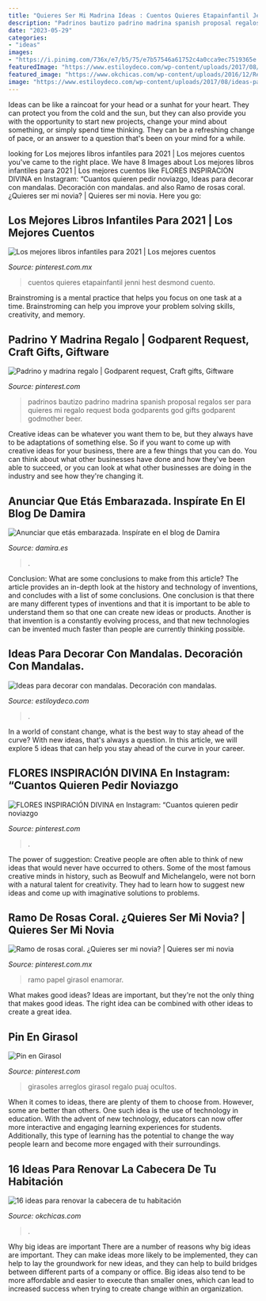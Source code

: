 ```yaml
---
title: "Quieres Ser Mi Madrina Ideas : Cuentos Quieres Etapainfantil Jenni Hest Desmond Cuento"
description: "Padrinos bautizo padrino madrina spanish proposal regalos ser para quieres mi regalo request boda godparents god gifts godparent godmother beer"
date: "2023-05-29"
categories:
- "ideas"
images:
- "https://i.pinimg.com/736x/e7/b5/75/e7b57546a61752c4a0cca9ec7519365e.jpg"
featuredImage: "https://www.estiloydeco.com/wp-content/uploads/2017/08/ideas-para-decorar-con-mandalas-6.jpg"
featured_image: "https://www.okchicas.com/wp-content/uploads/2016/12/Renueva-tu-habitacion-con-estas-ideas-para-tu-cabecera.jpg"
image: "https://www.estiloydeco.com/wp-content/uploads/2017/08/ideas-para-decorar-con-mandalas-6.jpg"
---
```



Ideas can be like a raincoat for your head or a sunhat for your heart. They can protect you from the cold and the sun, but they can also provide you with the opportunity to start new projects, change your mind about something, or simply spend time thinking. They can be a refreshing change of pace, or an answer to a question that's been on your mind for a while.

	

		
looking for Los mejores libros infantiles para 2021 | Los mejores cuentos you've came to the right place. We have 8 Images about Los mejores libros infantiles para 2021 | Los mejores cuentos like FLORES INSPIRACIÓN DIVINA en Instagram: “Cuantos quieren pedir noviazgo, Ideas para decorar con mandalas. Decoración con mandalas. and also Ramo de rosas coral. ¿Quieres ser mi novia? | Quieres ser mi novia. Here you go:
		
    
## Los Mejores Libros Infantiles Para 2021 | Los Mejores Cuentos

<img loading=lazy src="https://i.pinimg.com/736x/bc/96/91/bc9691822b68924448f2acde397a281a.jpg" onerror="this.onerror=null;this.src='https://tse2.mm.bing.net/th?id=OIP.9HnQnPajhIDN1BOhMnoOxgHaIu&amp;pid=15.1';" alt="Los mejores libros infantiles para 2021 | Los mejores cuentos">

_Source: pinterest.com.mx_

>cuentos quieres etapainfantil jenni hest desmond cuento. 

	

Brainstroming is a mental practice that helps you focus on one task at a time. Brainstroming can help you improve your problem solving skills, creativity, and memory.

    
## Padrino Y Madrina Regalo | Godparent Request, Craft Gifts, Giftware

<img loading=lazy src="https://i.pinimg.com/736x/e7/b5/75/e7b57546a61752c4a0cca9ec7519365e.jpg" onerror="this.onerror=null;this.src='https://tse2.mm.bing.net/th?id=OIP.ze07NyusNs9-Vt9LVvplqQHaJ6&amp;pid=15.1';" alt="Padrino y madrina regalo | Godparent request, Craft gifts, Giftware">

_Source: pinterest.com_

>padrinos bautizo padrino madrina spanish proposal regalos ser para quieres mi regalo request boda godparents god gifts godparent godmother beer. 

	

Creative ideas can be whatever you want them to be, but they always have to be adaptations of something else. So if you want to come up with creative ideas for your business, there are a few things that you can do. You can think about what other businesses have done and how they've been able to succeed, or you can look at what other businesses are doing in the industry and see how they're changing it.

    
## Anunciar Que Etás Embarazada. Inspírate En El Blog De Damira

<img loading=lazy src="https://www.damira.es/wp-content/uploads/2017/05/embarazo-3.jpg" onerror="this.onerror=null;this.src='https://tse1.mm.bing.net/th?id=OIP.RjZBmv8-dJ1gvGkke0rJogHaNK&amp;pid=15.1';" alt="Anunciar que etás embarazada. Inspírate en el blog de Damira">

_Source: damira.es_

>. 

	

Conclusion: What are some conclusions to make from this article?
The article provides an in-depth look at the history and technology of inventions, and concludes with a list of some conclusions. One conclusion is that there are many different types of inventions and that it is important to be able to understand them so that one can create new ideas or products. Another is that invention is a constantly evolving process, and that new technologies can be invented much faster than people are currently thinking possible.

    
## Ideas Para Decorar Con Mandalas. Decoración Con Mandalas.

<img loading=lazy src="https://www.estiloydeco.com/wp-content/uploads/2017/08/ideas-para-decorar-con-mandalas-6.jpg" onerror="this.onerror=null;this.src='https://tse2.mm.bing.net/th?id=OIP.-lHVINNC891GUK5AlDfH2wHaJ1&amp;pid=15.1';" alt="Ideas para decorar con mandalas. Decoración con mandalas.">

_Source: estiloydeco.com_

>. 

	

In a world of constant change, what is the best way to stay ahead of the curve? With new ideas, that's always a question. In this article, we will explore 5 ideas that can help you stay ahead of the curve in your career.

    
## FLORES INSPIRACIÓN DIVINA En Instagram: “Cuantos Quieren Pedir Noviazgo

<img loading=lazy src="https://i.pinimg.com/736x/23/f6/64/23f6643520202647483e8143f6fa9cd0.jpg" onerror="this.onerror=null;this.src='https://tse2.mm.bing.net/th?id=OIP.Ur7y6MFrbYYd_UmecePYuAHaJQ&amp;pid=15.1';" alt="FLORES INSPIRACIÓN DIVINA en Instagram: “Cuantos quieren pedir noviazgo">

_Source: pinterest.com_

>. 

	

The power of suggestion:
Creative people are often able to think of new ideas that would never have occurred to others. Some of the most famous creative minds in history, such as Beowulf and Michelangelo, were not born with a natural talent for creativity. They had to learn how to suggest new ideas and come up with imaginative solutions to problems.

    
## Ramo De Rosas Coral. ¿Quieres Ser Mi Novia? | Quieres Ser Mi Novia

<img loading=lazy src="https://i.pinimg.com/736x/30/9c/8c/309c8ccde9a219f4c28ce7ae5ddadb98.jpg" onerror="this.onerror=null;this.src='https://tse4.mm.bing.net/th?id=OIP.RGISxb1BJpyCh-p15020CAHaJ3&amp;pid=15.1';" alt="Ramo de rosas coral. ¿Quieres ser mi novia? | Quieres ser mi novia">

_Source: pinterest.com.mx_

>ramo papel girasol enamorar. 

	

What makes good ideas?
Ideas are important, but they're not the only thing that makes good ideas. The right idea can be combined with other ideas to create a great idea.

    
## Pin En Girasol

<img loading=lazy src="https://i.pinimg.com/736x/09/32/9c/09329cca0bce038b5392200e9dced39e.jpg" onerror="this.onerror=null;this.src='https://tse3.mm.bing.net/th?id=OIP.RXOMb-WXZs9UVUluDHs1SwHaJ4&amp;pid=15.1';" alt="Pin en Girasol">

_Source: pinterest.com_

>girasoles arreglos girasol regalo puaj ocultos. 

	

When it comes to ideas, there are plenty of them to choose from. However, some are better than others. One such idea is the use of technology in education. With the advent of new technology, educators can now offer more interactive and engaging learning experiences for students. Additionally, this type of learning has the potential to change the way people learn and become more engaged with their surroundings.

    
## 16 Ideas Para Renovar La Cabecera De Tu Habitación

<img loading=lazy src="https://www.okchicas.com/wp-content/uploads/2016/12/Renueva-tu-habitacion-con-estas-ideas-para-tu-cabecera.jpg" onerror="this.onerror=null;this.src='https://tse3.mm.bing.net/th?id=OIP.kJ3jFSvg89ecqRdbzQUK3AHaD3&amp;pid=15.1';" alt="16 ideas para renovar la cabecera de tu habitación">

_Source: okchicas.com_

>. 

	

Why big ideas are important
There are a number of reasons why big ideas are important. They can make ideas more likely to be implemented, they can help to lay the groundwork for new ideas, and they can help to build bridges between different parts of a company or office. Big ideas also tend to be more affordable and easier to execute than smaller ones, which can lead to increased success when trying to create change within an organization.


